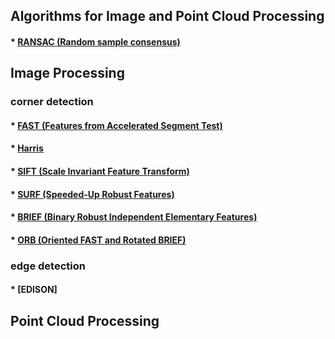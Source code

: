 ## Algorithms for Image and Point Cloud Processing
#### * [RANSAC (Random sample consensus)](https://scikit-learn.org/stable/auto_examples/linear_model/plot_ransac.html)

## Image Processing
### corner detection
#### * [FAST (Features from Accelerated Segment Test)](https://medium.com/@deepanshut041/introduction-to-fast-features-from-accelerated-segment-test-4ed33dde6d65)
#### * [Harris](https://en.wikipedia.org/wiki/Harris_Corner_Detector)
#### * [SIFT (Scale Invariant Feature Transform)](https://medium.com/@deepanshut041/introduction-to-sift-scale-invariant-feature-transform-65d7f3a72d40)
#### * [SURF (Speeded-Up Robust Features)](https://en.wikipedia.org/wiki/Speeded_up_robust_features)
#### * [BRIEF (Binary Robust Independent Elementary Features)](https://link.springer.com/chapter/10.1007/978-3-642-15561-1_56)
#### * [ORB (Oriented FAST and Rotated BRIEF)](http://www.willowgarage.com/sites/default/files/orb_final.pdf)
### edge detection
#### * [EDISON]

## Point Cloud Processing
